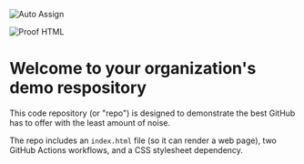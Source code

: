 ![Auto Assign](https://github.com/MyselfHosting/congenial-enigma-demo-repository/actions/workflows/auto-assign.yml/badge.svg)

![Proof HTML](https://github.com/MyselfHosting/congenial-enigma-demo-repository/actions/workflows/proof-html.yml/badge.svg)

# Welcome to your organization's demo respository
This code repository (or "repo") is designed to demonstrate the best GitHub has to offer with the least amount of noise.

The repo includes an `index.html` file (so it can render a web page), two GitHub Actions workflows, and a CSS stylesheet dependency.
